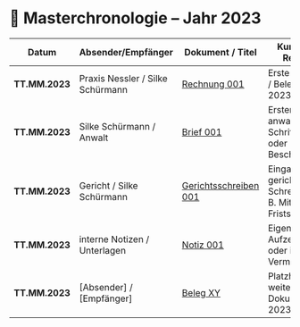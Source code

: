 # 📑 Masterchronologie – Jahr 2023

| Datum              | Absender/Empfänger        | Dokument / Titel | Kurzinhalt / Relevanz |
|--------------------|---------------------------|------------------|-----------------------|
| **TT.MM.2023**     | Praxis Nessler / Silke Schürmann | [Rechnung 001](belege/rechnung_001.pdf) | Erste Rechnung / Beleg aus 2023. |
| **TT.MM.2023**     | Silke Schürmann / Anwalt  | [Brief 001](schreiben/brief_001.pdf) | Erster anwaltlicher Schriftwechsel oder Beschwerde. |
| **TT.MM.2023**     | Gericht / Silke Schürmann | [Gerichtsschreiben 001](schreiben/gericht_001.pdf) | Eingang eines gerichtlichen Schreibens (z. B. Mitteilung, Fristsetzung). |
| **TT.MM.2023**     | interne Notizen / Unterlagen | [Notiz 001](notizen/notiz_001.pdf) | Eigene Aufzeichnungen oder interne Vermerke. |
| **TT.MM.2023**     | [Absender] / [Empfänger] | [Beleg XY](belege/dateiname.pdf) | Platzhalter für weiteres Dokument aus 2023. |
